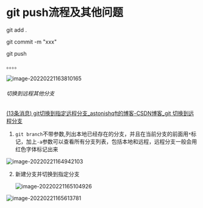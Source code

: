 # git push流程及其他问题

git add .

git commit -m "xxx"

git push

。。。。

![image-20220221163810165](C:\Users\nesv\AppData\Roaming\Typora\typora-user-images\image-20220221163810165.png)

###### 切换到远程其他分支

[(13条消息) git切换到指定远程分支_astonishqft的博客-CSDN博客_git 切换到远程分支](https://blog.csdn.net/astonishqft/article/details/83029490)

1. `git branch`不带参数,列出本地已经存在的分支，并且在当前分支的前面用`*`标记，加上`-a`参数可以查看所有分支列表，包括本地和远程，远程分支一般会用红色字体标记出来

![image-20220221164942103](C:\Users\nesv\AppData\Roaming\Typora\typora-user-images\image-20220221164942103.png)

2. 新建分支并切换到指定分支

   ![image-20220221165104926](C:\Users\nesv\AppData\Roaming\Typora\typora-user-images\image-20220221165104926.png)

![image-20220221165613781](C:\Users\nesv\AppData\Roaming\Typora\typora-user-images\image-20220221165613781.png)

